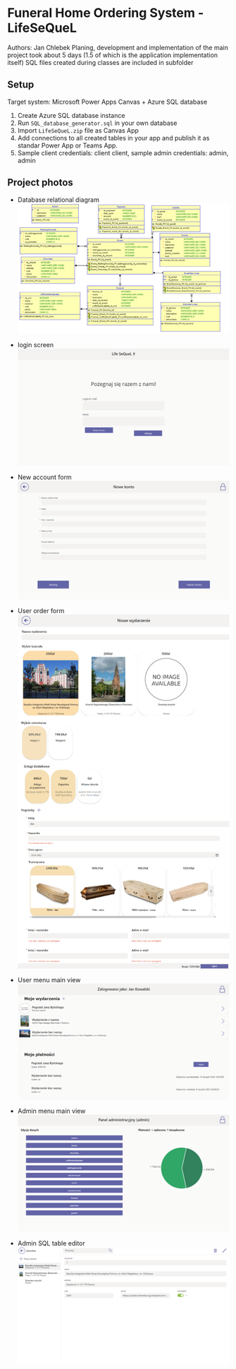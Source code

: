 # Funeral Home Ordering System - LifeSeQueL

Authors: Jan Chlebek
Planing, development and implementation of the main project took about 5 days (1.5 of which is the application implementation itself)
SQL files created during classes are included in subfolder

## Setup

Target system: Microsoft Power Apps Canvas + Azure SQL database

1. Create Azure SQL database instance
2. Run `SQL_database_generator.sql` in your own database
3. Import `LifeSeQueL.zip` file as Canvas App
4. Add connections to all created tables in your app and publish it as standar Power App or Teams App.
5. Sample client credentials: client client, sample admin credentials: admin, admin

## Project photos
- Database relational diagram
![](images/Relational_diagram.png)

- login screen
![](images/Login_form.png)

- New account form
![](images/New_user_form.png)

- User order form
![](images/Order_form.png)

- User menu main view
![](images/User_menu.png)

- Admin menu main view
![](images/Admin_menu.png)

- Admin SQL table editor
![](images/Admin_database_edit.png)